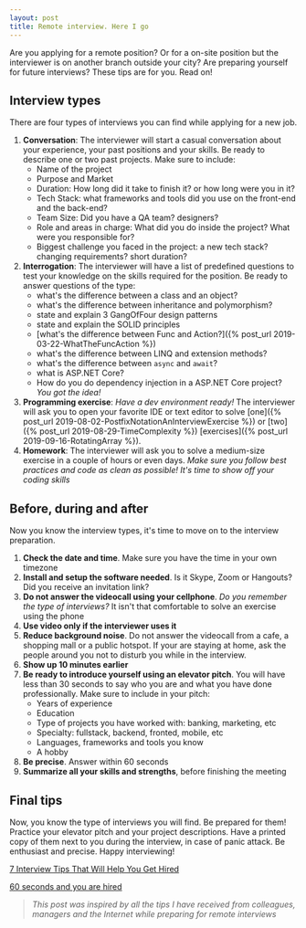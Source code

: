 ```yaml
---
layout: post
title: Remote interview. Here I go
---
```


Are you applying for a remote position? Or for a on-site position but the interviewer is on another branch outside your city? Are preparing yourself for future interviews? These tips are for you. Read on!

## Interview types

There are four types of interviews you can find while applying for a new job.

1. **Conversation**: The interviewer will start a casual conversation about your experience, your past positions and your skills. Be ready to describe one or two past projects. Make sure to include:
	* Name of the project
	* Purpose and Market
	* Duration: How long did it take to finish it? or how long were you in it?
	* Tech Stack: what frameworks and tools did you use on the front-end and the back-end?
	* Team Size: Did you have a QA team? designers?
	* Role and areas in charge: What did you do inside the project? What were you responsible for?
	* Biggest challenge you faced in the project: a new tech stack? changing requirements? short duration?
2. **Interrogation**: The interviewer will have a list of predefined questions to test your knowledge on the skills required for the position. Be ready to answer questions of the type:
	* what's the difference between a class and an object?
	* what's the difference between inheritance and polymorphism?
	* state and explain 3 GangOfFour design patterns
	* state and explain the SOLID principles
	* [what's the difference between Func and Action?]({% post_url 2019-03-22-WhatTheFuncAction %})
	* what's the difference between LINQ and extension methods?
	* what's the difference between `async` and `await`?
	* what is ASP.NET Core?
	* How do you do dependency injection in a ASP.NET Core project? *You got the idea!*
3. **Programming exercise**: *Have a dev environment ready!* The interviewer will ask you to open your favorite IDE or text editor to solve [one]({% post_url 2019-08-02-PostfixNotationAnInterviewExercise %}) or [two]({% post_url 2019-08-29-TimeComplexity %}) [exercises]({% post_url 2019-09-16-RotatingArray %}). 
4. **Homework**: The interviewer will ask you to solve a medium-size exercise in a couple of hours or even days. *Make sure you follow best practices and code as clean as possible! It's time to show off your coding skills*

## Before, during and after

Now you know the interview types, it's time to move on to the interview preparation.

1. **Check the date and time**. Make sure you have the time in your own timezone
2. **Install and setup the software needed**. Is it Skype, Zoom or Hangouts? Did you receive an invitation link?
3. **Do not answer the videocall using your cellphone**. *Do you remember the type of interviews?* It isn't that comfortable to solve an exercise using the phone
4. **Use video only if the interviewer uses it**
5. **Reduce background noise**. Do not answer the videocall from a cafe, a shopping mall or a public hotspot. If  your are staying at home, ask the people around you not to disturb you while in the interview. 
6. **Show up 10 minutes earlier**
7. **Be ready to introduce yourself using an elevator pitch**. You will have less than 30 seconds to say who you are and what you have done professionally. Make sure to include in your pitch:
    * Years of experience
    * Education
    * Type of projects you have worked with: banking, marketing, etc
    * Specialty: fullstack, backend, fronted, mobile, etc
    * Languages, frameworks and tools you know
    * A hobby
9. **Be precise**. Answer within 60 seconds
10. **Summarize all your skills and strengths**, before finishing the meeting

## Final tips

Now, you know the type of interviews you will find. Be prepared for them! Practice your elevator pitch and your project descriptions. Have a printed copy of them next to you during the interview, in case of panic attack. Be enthusiast and precise. Happy interviewing!

[7 Interview Tips That Will Help You Get Hired](https://www.thebalancecareers.com/top-interview-tips-2058577)

[60 seconds and you are hired](https://www.youtube.com/watch?v=J_lgyK37JJM)

> *This post was inspired by all the tips I have received from colleagues, managers and the Internet while preparing for remote interviews*
